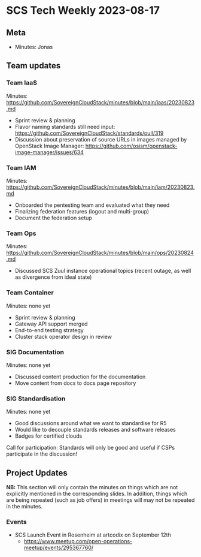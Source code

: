 # SCS Tech Weekly 2023-08-17

## Meta

- Minutes: Jonas

## Team updates

### Team IaaS

Minutes: https://github.com/SovereignCloudStack/minutes/blob/main/iaas/20230823.md

- Sprint review & planning
- Flavor naming standards still need input: https://github.com/SovereignCloudStack/standards/pull/319
- Discussion about preservation of source URLs in images managed by OpenStack Image Manager: https://github.com/osism/openstack-image-manager/issues/634

### Team IAM

Minutes: https://github.com/SovereignCloudStack/minutes/blob/main/iam/20230823.md

- Onboarded the pentesting team and evaluated what they need
- Finalizing federation features (logout and multi-group)
- Document the federation setup

### Team Ops

Minutes: https://github.com/SovereignCloudStack/minutes/blob/main/ops/20230824.md

- Discussed SCS Zuul instance operational topics (recent outage, as well as divergence from ideal state)

### Team Container

Minutes: none yet

- Sprint review & planning
- Gateway API support merged
- End-to-end testing strategy
- Cluster stack operator design in review

### SIG Documentation

Minutes: none yet

- Discussed content production for the documentation
- Move content from docs to docs page repository

### SIG Standardisation

Minutes: none yet

- Good discussions around what we want to standardise for R5
- Would like to decouple standards releases and software releases
- Badges for certified clouds

Call for participation: Standards will only be good and useful if CSPs participate in the discussion!

## Project Updates

**NB:** This section will only contain the minutes on things which are not explicitly mentioned in the corresponding slides. In addition, things which are being repeated (such as job offers) in meetings will may not be repeated in the minutes.

### Events

- SCS Launch Event in Rosenheim at artcodix on September 12th
  - https://www.meetup.com/open-operations-meetup/events/295367760/
